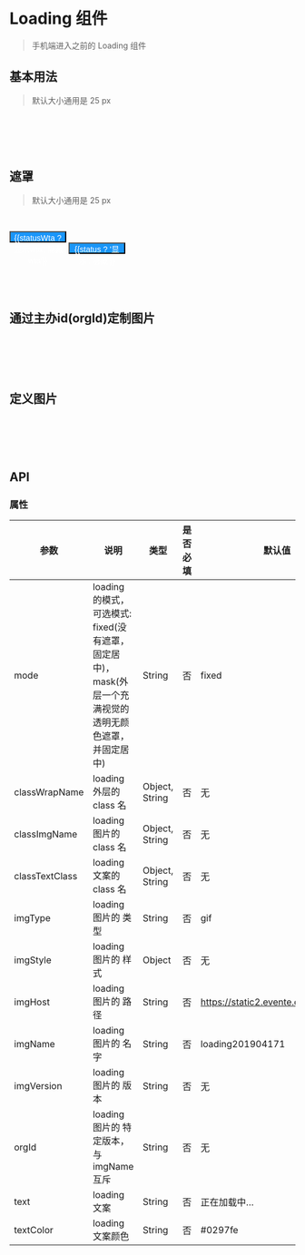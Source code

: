 # Loading 组件
> 手机端进入之前的 Loading 组件

## 基本用法
> 默认大小通用是 25 px

<br>

<p>
  <w-loading :style="{position: 'static', transform: 'none'}" />
</p>
<br>
<br>

## 遮罩
> 默认大小通用是 25 px

<br>

<p>
  <button style="width: 100px;height: 20px;background:#1995f9;color: #fff;font-size: 14px;line-height: 20px; padding: 0;" @click=" statusWta = true ">{{statusWta ? '显示wta':'隐藏wta'}}</button>
  <button style="width: 100px;height: 20px;background:#1995f9;color: #fff;font-size: 14px;line-height: 20px; padding: 0;" @click=" status = true ">{{status ? '显示':'隐藏'}}</button>
  <br>
  <w-loading mode="mask" :style="{zIndex: 999}" v-if="status" @click.native=" status = false " />
  <w-loading mode="mask" orgId="100213" textColor="#201547" imgVersion="1" :style="{zIndex: 999, background: 'rgba(0, 0, 0, 0.3)'}" v-if="statusWta" @click.native=" statusWta = false " />
</p>
<br>
<br>

## 通过主办id(orgId)定制图片

<br>

<p>
  <w-loading orgId="100213" textColor="#201547" imgVersion="1" :style="{position: 'static', transform: 'none'}" />
</p>
<br>
<br>

## 定义图片

<br>

<p>
  <w-loading imgName="loading" :style="{position: 'static', transform: 'none'}" />
</p>
<br>
<br>

## API

### 属性

|参数|说明|类型|是否必填|默认值|
|---|----|---|-------|-----|
|mode|loading 的模式，可选模式: fixed(没有遮罩，固定居中)， mask(外层一个充满视觉的透明无颜色遮罩，并固定居中)|String|否|fixed|
|classWrapName|loading 外层的 class 名|Object, String|否|无|
|classImgName|loading 图片的 class 名|Object, String|否|无|
|classTextClass|loading 文案的 class 名|Object, String|否|无|
|imgType|loading 图片的 类型|String|否|gif|
|imgStyle|loading 图片的 样式|Object|否|无|
|imgHost|loading 图片的 路径|String|否|https://static2.evente.cn/static/img/|
|imgName|loading 图片的 名字|String|否|loading201904171|
|imgVersion|loading 图片的 版本|String|否|无|
|orgId|loading 图片的 特定版本，与 imgName 互斥|String|否|无|
|text|loading 文案|String|否|正在加载中…|
|textColor|loading 文案颜色|String|否|#0297fe|

<script>
import WLoading from '../src/Pc';

export default {
  data() {
    return {
      status: false,
      statusWta: false,
    };
  },
  components: {
    WLoading,
  },
};
</script>
